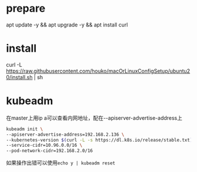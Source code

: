 # prepare
apt update -y && apt upgrade -y && apt install curl

# install 
curl -L https://raw.githubusercontent.com/houko/macOrLinuxConfigSetup/ubuntu20/install.sh | sh

# kubeadm
在master上用ip a可以查看内网地址，配在--apiserver-advertise-address上   

```sh
kubeadm init \
--apiserver-advertise-address=192.168.2.136 \
--kubernetes-version $(curl -L -s https://dl.k8s.io/release/stable.txt) \
--service-cidr=10.96.0.0/16 \
--pod-network-cidr=192.168.2.0/16
```

如果操作出错可以使用`echo y | kubeadm reset`
